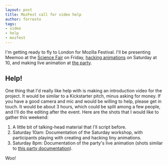 ```yaml
--- 
layout: post
title: MozFest call for video help
author: forresto
tags: 
- video
- help
- mozfest
---
```


I'm getting ready to fly to London for Mozilla Festival. I'll be presenting Meemoo at the [Science Fair](http://lanyrd.com/2012/mozilla-festival/sxpxb/) on Friday, [hacking animations](http://lanyrd.com/2012/mozilla-festival/syktr/) on Saturday at 10, and making live animation at [the party](http://lanyrd.com/2012/mozilla-festival/sxpzr/).

## Help!

One thing that I'd really like help with is making an introduction video for the project. It would be similar to a Kickstarter pitch, minus asking for money. If you have a good camera and mic and would be willing to help, please get in touch. It would be about 3 hours, which could be split among a few people, and I'll do the editing after the event. Here are the shots that I would like to gather this weekend:

1. A little bit of talking-head material that I'll script before.
2. Saturday 10am: Documentation of the Saturday workshop, with participants playing with creating and hacking tiny animations.
3. Saturday 8pm: Documentation of the party's live animation (shots similar to [this party documentation](http://youtu.be/T_tCyYGLWKM)).

Woo!